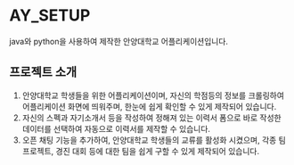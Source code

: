 # AY_SETUP
java와 python을 사용하여 제작한 안양대학교 어플리케이션입니다.

## 프로젝트 소개
1. 안양대학교 학생들을 위한 어플리케이션이며, 자신의 학점등의 정보를 크롤링하여 어플리케이션 화면에 띄워주며, 한눈에 쉽게 확인할 수 있게 제작되어 있습니다.
2. 자신의 스펙과 자기소개서 등을 작성하여 정해져 있는 이력서 폼으로 바로 작성한 데이터를 선택하여 자동으로 이력서를 제작할 수 있습니다.
3. 오픈 채팅 기능을 추가하여, 안양대학교 학생들의 교류를 활성화 시켰으며, 각종 팀 프로젝트, 경진 대회 등에 대한 팀을 쉽게 구할 수 있게 제작되어 있습니다.
